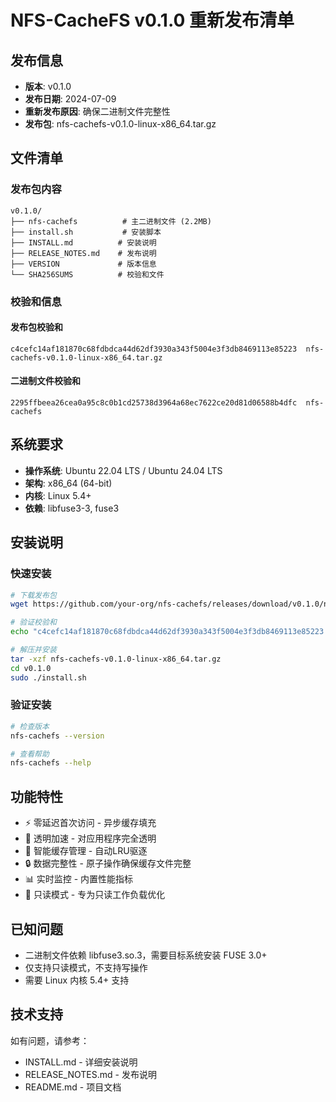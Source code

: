 # NFS-CacheFS v0.1.0 重新发布清单

## 发布信息

- **版本**: v0.1.0
- **发布日期**: 2024-07-09
- **重新发布原因**: 确保二进制文件完整性
- **发布包**: nfs-cachefs-v0.1.0-linux-x86_64.tar.gz

## 文件清单

### 发布包内容
```
v0.1.0/
├── nfs-cachefs          # 主二进制文件 (2.2MB)
├── install.sh           # 安装脚本
├── INSTALL.md          # 安装说明
├── RELEASE_NOTES.md    # 发布说明
├── VERSION             # 版本信息
└── SHA256SUMS          # 校验和文件
```

### 校验和信息

#### 发布包校验和
```
c4cefc14af181870c68fdbdca44d62df3930a343f5004e3f3db8469113e85223  nfs-cachefs-v0.1.0-linux-x86_64.tar.gz
```

#### 二进制文件校验和
```
2295ffbeea26cea0a95c8c0b1cd25738d3964a68ec7622ce20d81d06588b4dfc  nfs-cachefs
```

## 系统要求

- **操作系统**: Ubuntu 22.04 LTS / Ubuntu 24.04 LTS
- **架构**: x86_64 (64-bit)
- **内核**: Linux 5.4+
- **依赖**: libfuse3-3, fuse3

## 安装说明

### 快速安装
```bash
# 下载发布包
wget https://github.com/your-org/nfs-cachefs/releases/download/v0.1.0/nfs-cachefs-v0.1.0-linux-x86_64.tar.gz

# 验证校验和
echo "c4cefc14af181870c68fdbdca44d62df3930a343f5004e3f3db8469113e85223  nfs-cachefs-v0.1.0-linux-x86_64.tar.gz" | sha256sum -c

# 解压并安装
tar -xzf nfs-cachefs-v0.1.0-linux-x86_64.tar.gz
cd v0.1.0
sudo ./install.sh
```

### 验证安装
```bash
# 检查版本
nfs-cachefs --version

# 查看帮助
nfs-cachefs --help
```

## 功能特性

- ⚡ 零延迟首次访问 - 异步缓存填充
- 🚀 透明加速 - 对应用程序完全透明
- 💾 智能缓存管理 - 自动LRU驱逐
- 🔒 数据完整性 - 原子操作确保缓存文件完整
- 📊 实时监控 - 内置性能指标
- 🔐 只读模式 - 专为只读工作负载优化

## 已知问题

- 二进制文件依赖 libfuse3.so.3，需要目标系统安装 FUSE 3.0+
- 仅支持只读模式，不支持写操作
- 需要 Linux 内核 5.4+ 支持

## 技术支持

如有问题，请参考：
- INSTALL.md - 详细安装说明
- RELEASE_NOTES.md - 发布说明
- README.md - 项目文档